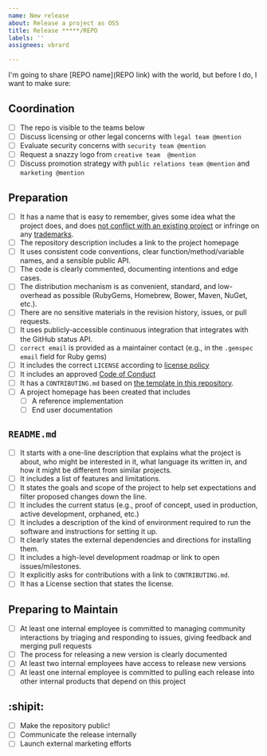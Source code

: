 ```yaml
---
name: New release
about: Release a project as OSS
title: Release *****/REPO
labels: ''
assignees: vbrard

---
```


I'm going to share [REPO name](REPO link) with the world, but before I do, I want to make sure:

## Coordination

- [ ] The repo is visible to the teams below
- [ ] Discuss licensing or other legal concerns with `legal team @mention`
- [ ] Evaluate security concerns with `security team @mention`
- [ ] Request a snazzy logo  from `creative team  @mention`
- [ ] Discuss promotion strategy with `public relations team @mention` and `marketing @mention`

## Preparation

- [ ] It has a name that is easy to remember, gives some idea what the project does, and does [not conflict with an existing project](http://ivantomic.com/projects/ospnc/) or infringe on any [trademarks](http://www.uspto.gov).
- [ ] The repository description includes a link to the project homepage
- [ ] It uses consistent code conventions, clear function/method/variable names, and a sensible public API.
- [ ] The code is clearly commented, documenting intentions and edge cases.
- [ ] The distribution mechanism is as convenient, standard, and low-overhead as possible (RubyGems, Homebrew, Bower, Maven, NuGet, etc.).
- [ ] There are no sensitive materials in the revision history, issues, or pull requests.
- [ ] It uses publicly-accessible continuous integration that integrates with the GitHub status API.
- [ ] `correct email` is provided as a maintainer contact (e.g., in the `.gemspec` `email` field for Ruby gems)
- [ ] It includes the correct `LICENSE` according to [license policy](docs/license-policy.md)
- [ ] It includes an approved [Code of Conduct](templates/CODE-OF-CONDUCT.md)
- [ ] It has a `CONTRIBUTING.md` based on [the template in this repository](templates/CONTRIBUTING.md).
- [ ] A project homepage has been created that includes
  - [ ] A reference implementation
  - [ ] End user documentation

## `README.md`

- [ ] It starts with a one-line description that explains what the project is about, who might be interested in it, what language its written in, and how it might be different from similar projects.
- [ ] It includes a list of features and limitations.
- [ ] It states the goals and scope of the project to help set expectations and filter proposed changes down the line.
- [ ] It includes the current status (e.g., proof of concept, used in production, active development, orphaned, etc.)
- [ ] It includes a description of the kind of environment required to run the software and instructions for setting it up.
- [ ] It clearly states the external dependencies and directions for installing them.
- [ ] It includes a high-level development roadmap or link to open issues/milestones.
- [ ] It explicitly asks for contributions with a link to `CONTRIBUTING.md`.
- [ ] It has a License section that states the license.

## Preparing to Maintain

- [ ] At least one internal employee is committed to managing community interactions by triaging and responding to issues, giving feedback and merging pull requests
- [ ] The process for releasing a new version is clearly documented
- [ ] At least two internal employees have access to release new versions
- [ ] At least one internal employee is committed to pulling each release into other internal products that depend on this project

## :shipit:

- [ ] Make the repository public!
- [ ] Communicate the release internally
- [ ] Launch external marketing efforts
